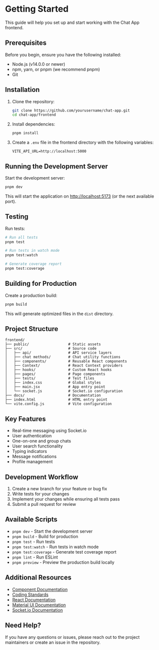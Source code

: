 # Getting Started

This guide will help you set up and start working with the Chat App frontend.

## Prerequisites

Before you begin, ensure you have the following installed:

- Node.js (v14.0.0 or newer)
- npm, yarn, or pnpm (we recommend pnpm)
- Git

## Installation

1. Clone the repository:
   ```bash
   git clone https://github.com/yourusername/chat-app.git
   cd chat-app/frontend
   ```

2. Install dependencies:
   ```bash
   pnpm install
   ```

3. Create a `.env` file in the frontend directory with the following variables:
   ```
   VITE_API_URL=http://localhost:5000
   ```

## Running the Development Server

Start the development server:
```bash
pnpm dev
```

This will start the application on [http://localhost:5173](http://localhost:5173) (or the next available port).

## Testing

Run tests:
```bash
# Run all tests
pnpm test

# Run tests in watch mode
pnpm test:watch

# Generate coverage report
pnpm test:coverage
```

## Building for Production

Create a production build:
```bash
pnpm build
```

This will generate optimized files in the `dist` directory.

## Project Structure

```
frontend/
├── public/                  # Static assets
├── src/                     # Source code
│   ├── api/                 # API service layers
│   ├── chat methods/        # Chat utility functions
│   ├── components/          # Reusable React components
│   ├── Context/             # React Context providers
│   ├── hooks/               # Custom React hooks
│   ├── pages/               # Page components
│   ├── tests/               # Test files
│   ├── index.css            # Global styles
│   ├── main.jsx             # App entry point
│   └── socket.js            # Socket.io configuration
├── docs/                    # Documentation
├── index.html               # HTML entry point
└── vite.config.js           # Vite configuration
```

## Key Features

- Real-time messaging using Socket.io
- User authentication
- One-on-one and group chats
- User search functionality
- Typing indicators
- Message notifications
- Profile management

## Development Workflow

1. Create a new branch for your feature or bug fix
2. Write tests for your changes
3. Implement your changes while ensuring all tests pass
4. Submit a pull request for review

## Available Scripts

- `pnpm dev` - Start the development server
- `pnpm build` - Build for production
- `pnpm test` - Run tests
- `pnpm test:watch` - Run tests in watch mode
- `pnpm test:coverage` - Generate test coverage report
- `pnpm lint` - Run ESLint
- `pnpm preview` - Preview the production build locally

## Additional Resources

- [Component Documentation](./COMPONENTS.md)
- [Coding Standards](./CODING_STANDARDS.md)
- [React Documentation](https://react.dev/)
- [Material UI Documentation](https://mui.com/material-ui/getting-started/)
- [Socket.io Documentation](https://socket.io/docs/v4/)

## Need Help?

If you have any questions or issues, please reach out to the project maintainers or create an issue in the repository.

